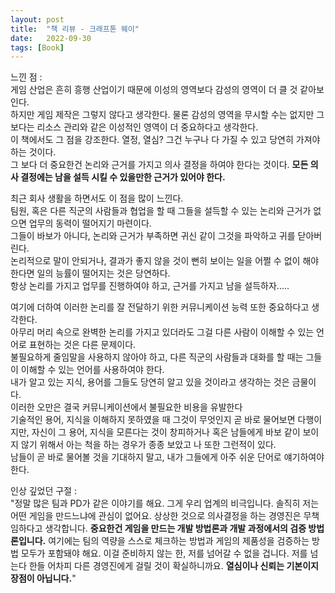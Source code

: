 ```yaml
---
layout: post
title:  "책 리뷰 - 크래프톤 웨이"
date:   2022-09-30
tags: [Book]
---         
```

                  
느낀 점 :          
게임 산업은 흔히 흥행 산업이기 때문에 이성의 영역보다 감성의 영역이 더 클 것 같아보인다.            
하지만 게임 제작은 그렇지 않다고 생각한다. 물론 감성의 영역을 무시할 수는 없지만 그 보다는 리소스 관리와 같은 이성적인 영역이 더 중요하다고 생각한다.              
이 책에서도 그 점을 강조한다. 열정, 열심? 그건 누구나 다 가질 수 있고 당연히 가져야 하는 것이다.              
그 보다 더 중요한건 논리와 근거를 가지고 의사 결정을 하여야 한다는 것이다. **모든 의사 결정에는 남을 설득 시킬 수 있을만한 근거가 있어야 한다.**        
                      
최근 회사 생활을 하면서도 이 점을 많이 느낀다.            
팀원, 혹은 다른 직군의 사람들과 협업을 할 때 그들을 설득할 수 있는 논리와 근거가 없으면 업무의 동력이 떨어지기 마련이다.           
그들이 바보가 아니다, 논리와 근거가 부족하면 귀신 같이 그것을 파악하고 귀를 닫아버린다.                        
논리적으로 말이 안되거나, 결과가 좋지 않을 것이 뻔히 보이는 일을 어쩔 수 없이 해야한다면 일의 능률이 떨어지는 것은 당연하다.            
항상 논리를 가지고 업무를 진행하여야 하고, 근거를 가지고 남을 설득하자.....           
               
여기에 더하여 이러한 논리를 잘 전달하기 위한 커뮤니케이션 능력 또한 중요하다고 생각한다.         
아무리 머리 속으로 완벽한 논리를 가지고 있더라도 그걸 다른 사람이 이해할 수 있는 언어로 표현하는 것은 다른 문제이다.               
불필요하게 줄임말을 사용하지 않아야 하고, 다른 직군의 사람들과 대화를 할 때는 그들이 이해할 수 있는 언어를 사용하여야 한다.           
내가 알고 있는 지식, 용어를 그들도 당연히 알고 있을 것이라고 생각하는 것은 금물이다.               
이러한 오만은 결국 커뮤니케이션에서 불필요한 비용을 유발한다                 
기술적인 용어, 지식을 이해하지 못하였을 때 그것이 무엇인지 곧 바로 물어보면 다행이지만, 자신이 그 용어, 지식을 모른다는 것이 창피하거나 혹은 남들에게 바보 같이 보이지 않기 위해서 아는 척을 하는 경우가 종종 보았고 나 또한 그런적이 있다.          
남들이 곧 바로 물어볼 것을 기대하지 말고, 내가 그들에게 아주 쉬운 단어로 얘기하여야 한다.        
                
            
인상 깊었던 구절 :                
"정말 많은 팀과 PD가 같은 이야기를 해요. 그게 우리 업계의 비극입니다. 솔직히 저는 어떤 게임을 만드느냐에 관심이 없어요. 상상한 것으로 의사결정을 하는 경영진은 무책임하다고 생각합니다. **중요한건 게임을 만드는 개발 방법론과 개발 과정에서의 검증 방법론입니다.** 여기에는 팀의 역량을 스스로 체크하는 방법과 게임의 제품성을 검증하는 방법 모두가 포함돼야 해요. 이걸 준비하지 않는 한, 저를 넘어갈 수 없을 겁니다. 저를 넘는다 한들 어차피 다른 경영진에게 걸릴 것이 확실하니까요. **열심이나 신뢰는 기본이지 장점이 아닙니다.**"

